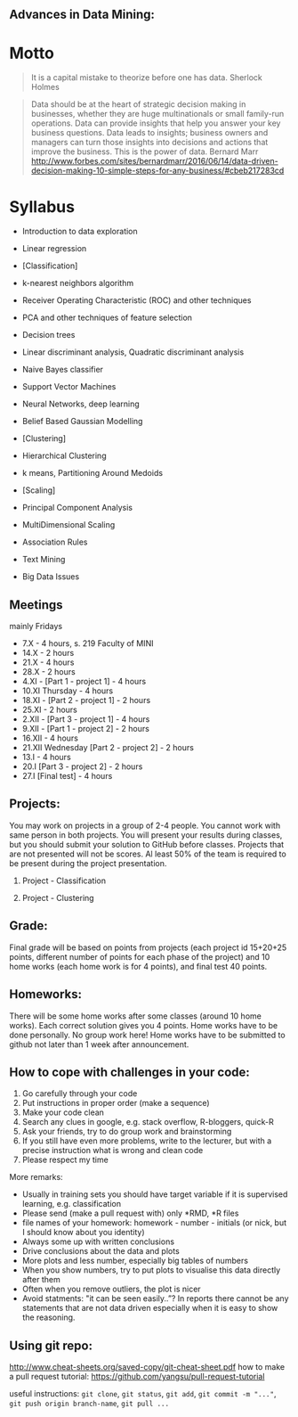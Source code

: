 Advances in Data Mining:
------------------------

# Motto

> It is a capital mistake to theorize before one has data.
> Sherlock Holmes

> Data should be at the heart of strategic decision making in businesses, whether they are huge multinationals or small family-run operations. Data can provide insights that help you answer your key business questions. Data leads to insights; business owners and managers can turn those insights into decisions and actions that improve the business. This is the power of data.
> Bernard Marr http://www.forbes.com/sites/bernardmarr/2016/06/14/data-driven-decision-making-10-simple-steps-for-any-business/#cbeb217283cd

# Syllabus

* Introduction to data exploration 
* Linear regression
* [Classification]
* k-nearest neighbors algorithm 
* Receiver Operating Characteristic (ROC) and other techniques
* PCA and other techniques of feature selection
* Decision trees
* Linear discriminant analysis, Quadratic discriminant analysis
* Naive Bayes classifier
* Support Vector Machines
* Neural Networks, deep learning
* Belief Based Gaussian Modelling
* [Clustering]
* Hierarchical Clustering
* k means, Partitioning Around Medoids
* [Scaling]
* Principal Component Analysis
* MultiDimensional Scaling
* Association Rules

* Text Mining
* Big Data Issues 

Meetings
--------
mainly Fridays

* 7.X - 4 hours, s. 219 Faculty of MINI
* 14.X - 2 hours
* 21.X - 4 hours
* 28.X - 2 hours
* 4.XI - [Part 1 - project 1] - 4 hours
* 10.XI Thursday - 4 hours
* 18.XI - [Part 2 - project 1] - 2 hours
* 25.XI - 2 hours
* 2.XII - [Part 3 - project 1] - 4 hours
* 9.XII - [Part 1 - project 2] - 2 hours
* 16.XII - 4 hours
* 21.XII Wednesday [Part 2 - project 2] - 2 hours
* 13.I - 4 hours
* 20.I [Part 3 - project 2] - 2 hours
* 27.I [Final test] - 4 hours

Projects:
---------

You may work on projects in a group of 2-4 people. You cannot work with same person in both projects.
You will present your results during classes, but you should submit your solution to GitHub before classes.
Projects that are not presented will not be scores. 
Al least 50% of the team is required to be present during the project presentation.

1. Project - Classification

2. Project - Clustering

Grade:
------

Final grade will be based on points from projects (each project id 15+20+25 points, different number of points for each phase of the project) and 10 home works (each home work is for 4 points), and final test 40 points.

Homeworks:
----------
There will be some home works after some classes (around 10 home works).
Each correct solution gives you 4 points.
Home works have to be done personally. No group work here!
Home works have to be submitted to github not later than 1 week after announcement.

How to cope with challenges in your code:
-----------------------------------------

1. Go carefully through your code
2. Put instructions in proper order (make a sequence)
3. Make your code clean
4. Search any clues in google, e.g. stack overflow, R-bloggers, quick-R
5. Ask your friends, try to do group work and brainstorming
6. If you still have even more problems, write to the lecturer, but with a precise instruction what is wrong and clean code
7. Please respect my time

More remarks:

* Usually in training sets you should have target variable if it is supervised learning, e.g. classification
* Please send (make a pull request with) only *RMD, *R files
* file names of your homework: homework - number - initials (or nick, but I should know about you identity)
* Always some up with written conclusions
* Drive conclusions about the data and plots
* More plots and less number, especially big tables of numbers 
* When you show numbers, try to put plots to visualise this data directly after them
* Often when you remove outliers, the plot is nicer
* Avoid statments: "it can be seen easily..”? In reports there cannot be any statements that are not data driven especially when it is easy to show the reasoning.

Using git repo:
---------------

http://www.cheat-sheets.org/saved-copy/git-cheat-sheet.pdf
how to make a pull request tutorial: https://github.com/yangsu/pull-request-tutorial

useful instructions: `git clone`, `git status`, `git add`, `git commit -m "..."`, `git push origin branch-name`, `git pull ...`